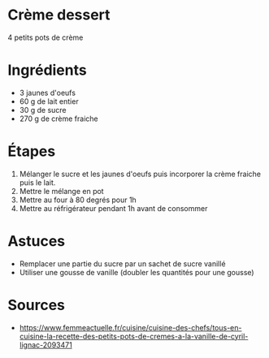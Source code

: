 Crème dessert
=====
4 petits pots de crème

# Ingrédients
- 3 jaunes d'oeufs
- 60 g de lait entier
- 30 g de sucre
- 270 g de crème fraiche

# Étapes
1. Mélanger le sucre et les jaunes d'oeufs puis incorporer la crème fraiche puis
   le lait.
2. Mettre le mélange en pot
3. Mettre au four à 80 degrés pour 1h
4. Mettre au réfrigérateur pendant 1h avant de consommer

# Astuces
- Remplacer une partie du sucre par un sachet de sucre vanillé
- Utiliser une gousse de vanille (doubler les quantités pour une gousse)

# Sources
- https://www.femmeactuelle.fr/cuisine/cuisine-des-chefs/tous-en-cuisine-la-recette-des-petits-pots-de-cremes-a-la-vanille-de-cyril-lignac-2093471
